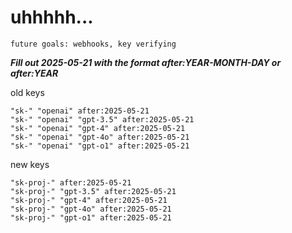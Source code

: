 # uhhhhh...

`future goals: webhooks, key verifying`



***Fill out 2025-05-21 with the format after:YEAR-MONTH-DAY or after:YEAR***

old keys
```
"sk-" "openai" after:2025-05-21
"sk-" "openai" "gpt-3.5" after:2025-05-21
"sk-" "openai" "gpt-4" after:2025-05-21
"sk-" "openai" "gpt-4o" after:2025-05-21
"sk-" "openai" "gpt-o1" after:2025-05-21
```

new keys
```
"sk-proj-" after:2025-05-21
"sk-proj-" "gpt-3.5" after:2025-05-21
"sk-proj-" "gpt-4" after:2025-05-21
"sk-proj-" "gpt-4o" after:2025-05-21
"sk-proj-" "gpt-o1" after:2025-05-21
```
